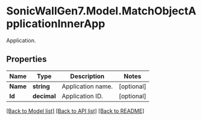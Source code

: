 # SonicWallGen7.Model.MatchObjectApplicationInnerApp
Application.

## Properties

Name | Type | Description | Notes
------------ | ------------- | ------------- | -------------
**Name** | **string** | Application name. | [optional] 
**Id** | **decimal** | Application ID. | [optional] 

[[Back to Model list]](../README.md#documentation-for-models) [[Back to API list]](../README.md#documentation-for-api-endpoints) [[Back to README]](../README.md)

